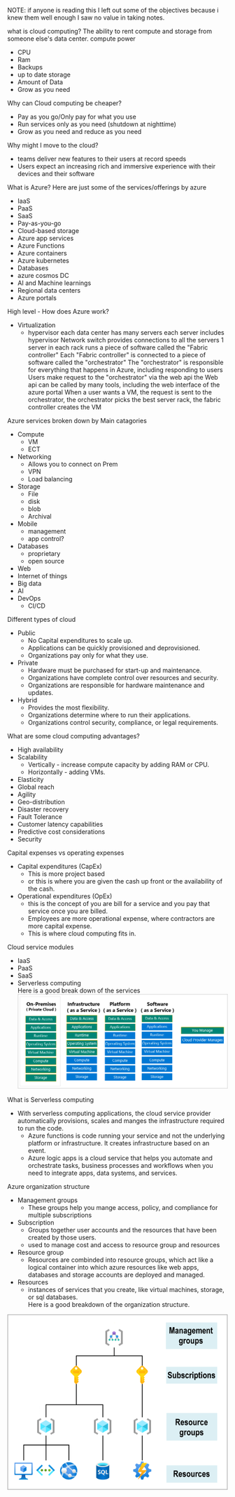 NOTE: if anyone is reading this I left out some of the objectives because i knew them well enough I saw no value in taking notes.


what is cloud computing?
The ability to rent compute and storage from someone else's data center.
compute power
- CPU
- Ram
- Backups
- up to date
storage
- Amount of Data
- Grow as you need


Why can Cloud computing be cheaper?
- Pay as you go/Only pay for what you use
- Run services only as you need (shutdown at nighttime)
- Grow as you need and reduce as you need

Why might I move to the cloud?
- teams deliver new features to their users at record speeds
- Users expect an increasing rich and immersive experience with their devices and their software

What is Azure?
Here are just some of the services/offerings by azure
- IaaS
- PaaS
- SaaS
- Pay-as-you-go
- Cloud-based storage
- Azure app services
- Azure Functions
- Azure containers
- Azure kubernetes 
- Databases
- azure cosmos DC
- AI and Machine learnings
- Regional data centers
- Azure portals

High level - How does Azure work?
- Virtualization
    - hypervisor
each data center has many servers
each server includes hypervisor
Network switch provides connections to all the servers
1 server in each rack runs a piece of software called the "Fabric controller"
Each "Fabric controller" is connected to a piece of software called the "orchestrator"
The "orchestrator" is responsible for everything that happens in Azure, including responding to users
Users make request to the "orchestrator" via the web api
the Web api can be called by many tools, including the web interface of the azure portal
When a user wants a VM, the request is sent to the orchestrator, the orchestrator picks the best server rack, the fabric controller creates the VM



Azure services broken down by Main catagories
- Compute
  - VM
  - ECT
- Networking
  - Allows you to connect on Prem
  - VPN
  - Load balancing
- Storage
  - File 
  - disk
  - blob
  - Archival
- Mobile
  - management
  - app control?
- Databases
  - proprietary
  - open source
- Web
- Internet of things
- Big data
- AI
- DevOps
  - CI/CD

Different types of cloud
  - Public
    - No Capital expenditures to scale up.
    - Applications can be quickly provisioned and deprovisioned.
    - Organizations pay only for what they use.
  - Private
    - Hardware must be purchased for start-up and maintenance.
    - Organizations have complete control over resources and security.
    - Organizations are responsible for hardware maintenance and updates.
  - Hybrid
    - Provides the most flexibility.
    - Organizations determine where to run their applications.
    - Organizations control security, compliance, or legal requirements.

What are some cloud computing advantages?
- High availability
- Scalability
  - Vertically - increase compute capacity by adding RAM or CPU.
  - Horizontally - adding VMs.  
- Elasticity
- Global reach
- Agility
- Geo-distribution
- Disaster recovery
- Fault Tolerance
- Customer latency capabilities
- Predictive cost considerations
- Security

Capital expenses vs operating expenses
- Capital expenditures (CapEx)
  - This is more project based
  - or this is where you are given the cash up front or the availability of the cash.
- Operational expenditures (OpEx)
  - this is the concept of you are bill for a service and you pay that service once you are billed.
  - Employees are more operational expense, where contractors are more capital expense.
  - This is where cloud computing fits in.

Cloud service modules
- IaaS
- PaaS
- SaaS
- Serverless computing  
Here is a good break down of the services  
![Picture of service breakdown](../images/Cloud%20services.png)


What is Serverless computing
- With serverless computing applications, the cloud service provider automatically provisions, scales and manges the infrastructure required to run the code.
  - Azure functions is code running your service and not the underlying platform or infrastructure. It creates infrastructure based on an event.
  - Azure logic apps is a cloud service that helps you automate and orchestrate tasks, business processes and workflows when you need to integrate apps, data systems, and services.

Azure organization structure
- Management groups
  - These groups help you mange access, policy, and compliance for multiple subscriptions
- Subscription
  - Groups together user accounts and the resources that have been created by those users.
  - used to manage cost and access to resource group and resources
- Resource group
  - Resources are combinded into resource groups, which act like a logical container into which azure resources like web apps, databases and storage accounts are deployed and managed.
- Resources
  - instances of services that you create, like virtual machines, storage, or sql databases.  
  Here is a good breakdown of the organization structure.

![Picture of Azure org structure](../images/Azure%20org%20structure.png)